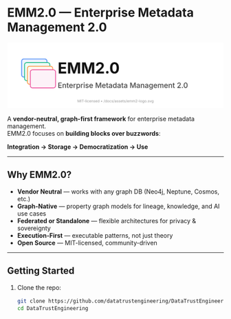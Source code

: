 

# EMM2.0 — Enterprise Metadata Management 2.0

![EMM2.0 Logo](/assets/emm2-logo.svg)

A **vendor-neutral, graph-first framework** for enterprise metadata management.  
EMM2.0 focuses on **building blocks over buzzwords**:

**Integration → Storage → Democratization → Use**

---

## Why EMM2.0?

- **Vendor Neutral** — works with any graph DB (Neo4j, Neptune, Cosmos, etc.)
- **Graph-Native** — property graph models for lineage, knowledge, and AI use cases
- **Federated or Standalone** — flexible architectures for privacy & sovereignty
- **Execution-First** — executable patterns, not just theory
- **Open Source** — MIT-licensed, community-driven

---

## Getting Started

1. Clone the repo:
   ```bash
   git clone https://github.com/datatrustengineering/DataTrustEngineering.git
   cd DataTrustEngineering
